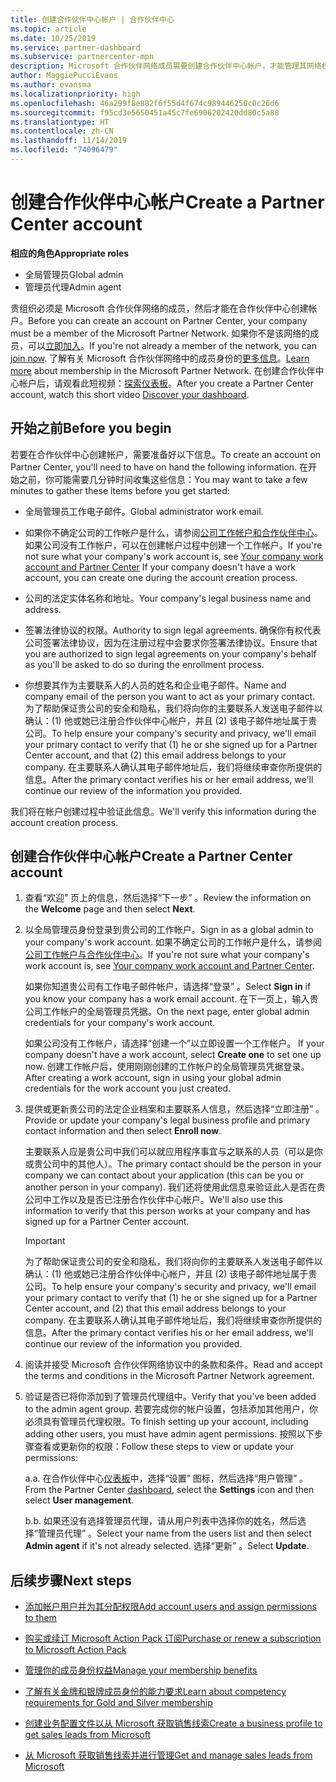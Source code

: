 ```yaml
---
title: 创建合作伙伴中心帐户 | 合作伙伴中心
ms.topic: article
ms.date: 10/25/2019
ms.service: partner-dashboard
ms.subservice: partnercenter-mpn
description: Microsoft 合作伙伴网络成员需要创建合作伙伴中心帐户，才能管理其网络权益和能力，以及创建业务档案。
author: MaggiePucciEvans
ms.author: evansma
ms.localizationpriority: high
ms.openlocfilehash: 46a299f8e882f6f55d4f674c989446250c0c26d6
ms.sourcegitcommit: f95cd3e5650451a45c7fe6906202420dd80c5a88
ms.translationtype: HT
ms.contentlocale: zh-CN
ms.lasthandoff: 11/14/2019
ms.locfileid: "74096479"
---
```

# <a name="create-a-partner-center-account"></a><span data-ttu-id="aad6e-103">创建合作伙伴中心帐户</span><span class="sxs-lookup"><span data-stu-id="aad6e-103">Create a Partner Center account</span></span>

<span data-ttu-id="aad6e-104">**相应的角色**</span><span class="sxs-lookup"><span data-stu-id="aad6e-104">**Appropriate roles**</span></span>

- <span data-ttu-id="aad6e-105">全局管理员</span><span class="sxs-lookup"><span data-stu-id="aad6e-105">Global admin</span></span>
- <span data-ttu-id="aad6e-106">管理员代理</span><span class="sxs-lookup"><span data-stu-id="aad6e-106">Admin agent</span></span>

<span data-ttu-id="aad6e-107">贵组织必须是 Microsoft 合作伙伴网络的成员，然后才能在合作伙伴中心创建帐户。</span><span class="sxs-lookup"><span data-stu-id="aad6e-107">Before you can create an account on Partner Center, your company must be a member of the Microsoft Partner Network.</span></span> <span data-ttu-id="aad6e-108">如果你不是该网络的成员，可以[立即加入](https://partners.microsoft.com/PartnerProgram/simplifiedenrollment.aspx)。</span><span class="sxs-lookup"><span data-stu-id="aad6e-108">If you're not already a member of the network, you can [join now](https://partners.microsoft.com/PartnerProgram/simplifiedenrollment.aspx).</span></span>  <span data-ttu-id="aad6e-109">了解有关 Microsoft 合作伙伴网络中的成员身份的[更多信息](https://partner.microsoft.com/membership)。</span><span class="sxs-lookup"><span data-stu-id="aad6e-109">[Learn more](https://partner.microsoft.com/membership) about membership in the Microsoft Partner Network.</span></span> <span data-ttu-id="aad6e-110">在创建合作伙伴中心帐户后，请观看此短视频：[探索仪表板](https://vimeo.com/290338211)。</span><span class="sxs-lookup"><span data-stu-id="aad6e-110">After you create a Partner Center account, watch this short video [Discover your dashboard](https://vimeo.com/290338211).</span></span>

## <a name="before-you-begin"></a><span data-ttu-id="aad6e-111">开始之前</span><span class="sxs-lookup"><span data-stu-id="aad6e-111">Before you begin</span></span>

<span data-ttu-id="aad6e-112">若要在合作伙伴中心创建帐户，需要准备好以下信息。</span><span class="sxs-lookup"><span data-stu-id="aad6e-112">To create an account on Partner Center, you'll need to have on hand the following information.</span></span> <span data-ttu-id="aad6e-113">在开始之前，你可能需要几分钟时间收集这些信息：</span><span class="sxs-lookup"><span data-stu-id="aad6e-113">You may want to take a few minutes to gather these items before you get started:</span></span>

-   <span data-ttu-id="aad6e-114">全局管理员工作电子邮件。</span><span class="sxs-lookup"><span data-stu-id="aad6e-114">Global administrator work email.</span></span>

-   <span data-ttu-id="aad6e-115">如果你不确定公司的工作帐户是什么，请参阅[公司工作帐户和合作伙伴中心](azure-active-directory-tenants-and-partner-center.md)。如果公司没有工作帐户，可以在创建帐户过程中创建一个工作帐户。</span><span class="sxs-lookup"><span data-stu-id="aad6e-115">If you're not sure what your company's work account is, see [Your company work account and Partner Center](azure-active-directory-tenants-and-partner-center.md) If your company doesn't have a work account, you can create one during the account creation process.</span></span> 

-   <span data-ttu-id="aad6e-116">公司的法定实体名称和地址。</span><span class="sxs-lookup"><span data-stu-id="aad6e-116">Your company's legal business name and address.</span></span>  

-   <span data-ttu-id="aad6e-117">签署法律协议的权限。</span><span class="sxs-lookup"><span data-stu-id="aad6e-117">Authority to sign legal agreements.</span></span> <span data-ttu-id="aad6e-118">确保你有权代表公司签署法律协议，因为在注册过程中会要求你签署法律协议。</span><span class="sxs-lookup"><span data-stu-id="aad6e-118">Ensure that you are authorized to sign legal agreements on your company's behalf as you'll be asked to do so during the enrollment process.</span></span>

-   <span data-ttu-id="aad6e-119">你想要其作为主要联系人的人员的姓名和企业电子邮件。</span><span class="sxs-lookup"><span data-stu-id="aad6e-119">Name and company email of the person you want to act as your primary contact.</span></span> <span data-ttu-id="aad6e-120">为了帮助保证贵公司的安全和隐私，我们将向你的主要联系人发送电子邮件以确认：(1) 他或她已注册合作伙伴中心帐户，并且 (2) 该电子邮件地址属于贵公司。</span><span class="sxs-lookup"><span data-stu-id="aad6e-120">To help ensure your company's security and privacy, we'll email your primary contact to verify that (1) he or she signed up for a Partner Center account, and that (2) this email address belongs to your company.</span></span> <span data-ttu-id="aad6e-121">在主要联系人确认其电子邮件地址后，我们将继续审查你所提供的信息。</span><span class="sxs-lookup"><span data-stu-id="aad6e-121">After the primary contact verifies his or her email address, we'll continue our review of the information you provided.</span></span>

<span data-ttu-id="aad6e-122">我们将在帐户创建过程中验证此信息。</span><span class="sxs-lookup"><span data-stu-id="aad6e-122">We'll verify this information during the account creation process.</span></span> 
 
## <a name="create-a-partner-center-account"></a><span data-ttu-id="aad6e-123">创建合作伙伴中心帐户</span><span class="sxs-lookup"><span data-stu-id="aad6e-123">Create a Partner Center account</span></span>

1.  <span data-ttu-id="aad6e-124">查看“欢迎”  页上的信息，然后选择“下一步”  。</span><span class="sxs-lookup"><span data-stu-id="aad6e-124">Review the information on the **Welcome** page and then select **Next**.</span></span>

2.  <span data-ttu-id="aad6e-125">以全局管理员身份登录到贵公司的工作帐户。</span><span class="sxs-lookup"><span data-stu-id="aad6e-125">Sign in as a global admin to your company's work account.</span></span> <span data-ttu-id="aad6e-126">如果不确定公司的工作帐户是什么，请参阅[公司工作帐户与合作伙伴中心](azure-active-directory-tenants-and-partner-center.md)。</span><span class="sxs-lookup"><span data-stu-id="aad6e-126">If you're not sure what your company's work account   is, see [Your company work account and Partner Center](azure-active-directory-tenants-and-partner-center.md).</span></span>

    <span data-ttu-id="aad6e-127">如果你知道贵公司有工作电子邮件帐户，请选择“登录”  。</span><span class="sxs-lookup"><span data-stu-id="aad6e-127">Select **Sign in** if you know your company has a work email account.</span></span> <span data-ttu-id="aad6e-128">在下一页上，输入贵公司工作帐户的全局管理员凭据。</span><span class="sxs-lookup"><span data-stu-id="aad6e-128">On the next page, enter global admin credentials for your company's work account.</span></span> 

    <span data-ttu-id="aad6e-129">如果公司没有工作帐户，请选择“创建一个”以立即设置一个工作帐户。 </span><span class="sxs-lookup"><span data-stu-id="aad6e-129">If your company doesn't have a work account, select **Create one** to set one up now.</span></span> <span data-ttu-id="aad6e-130">创建工作帐户后，使用刚刚创建的工作帐户的全局管理员凭据登录。</span><span class="sxs-lookup"><span data-stu-id="aad6e-130">After creating a work account, sign in using your global admin credentials for the work account you just created.</span></span>

3.  <span data-ttu-id="aad6e-131">提供或更新贵公司的法定企业档案和主要联系人信息，然后选择“立即注册”  。</span><span class="sxs-lookup"><span data-stu-id="aad6e-131">Provide or update your company's legal business profile and primary contact information and then select **Enroll now**.</span></span> 

    <span data-ttu-id="aad6e-132">主要联系人应是贵公司中我们可以就应用程序事宜与之联系的人员（可以是你或贵公司中的其他人）。</span><span class="sxs-lookup"><span data-stu-id="aad6e-132">The primary contact should be the person in your company we can contact about your application (this can be you or another person in your company).</span></span> <span data-ttu-id="aad6e-133">我们还将使用此信息来验证此人是否在贵公司中工作以及是否已注册合作伙伴中心帐户。</span><span class="sxs-lookup"><span data-stu-id="aad6e-133">We'll also use this information to verify that this person works at your company and has signed up for a Partner Center account.</span></span>

    > [!IMPORTANT]  
    > <span data-ttu-id="aad6e-134">为了帮助保证贵公司的安全和隐私，我们将向你的主要联系人发送电子邮件以确认：(1) 他或她已注册合作伙伴中心帐户，并且 (2) 该电子邮件地址属于贵公司。</span><span class="sxs-lookup"><span data-stu-id="aad6e-134">To help ensure your company's security and privacy, we'll email your primary contact to verify that (1) he or she signed up for a Partner Center account, and (2) that this email address belongs to your company.</span></span> <span data-ttu-id="aad6e-135">在主要联系人确认其电子邮件地址后，我们将继续审查你所提供的信息。</span><span class="sxs-lookup"><span data-stu-id="aad6e-135">After the primary contact verifies his or her email address, we'll continue our review of the information you provided.</span></span>

4.  <span data-ttu-id="aad6e-136">阅读并接受 Microsoft 合作伙伴网络协议中的条款和条件。</span><span class="sxs-lookup"><span data-stu-id="aad6e-136">Read and accept the terms and conditions in the Microsoft Partner Network agreement.</span></span> 

5.  <span data-ttu-id="aad6e-137">验证是否已将你添加到了管理员代理组中。</span><span class="sxs-lookup"><span data-stu-id="aad6e-137">Verify that you've been added to the admin agent group.</span></span> <span data-ttu-id="aad6e-138">若要完成你的帐户设置，包括添加其他用户，你必须具有管理员代理权限。</span><span class="sxs-lookup"><span data-stu-id="aad6e-138">To finish setting up your account, including adding other users, you must have admin agent permissions.</span></span> <span data-ttu-id="aad6e-139">按照以下步骤查看或更新你的权限：</span><span class="sxs-lookup"><span data-stu-id="aad6e-139">Follow these steps to view or update your permissions:</span></span>

    <span data-ttu-id="aad6e-140">a.</span><span class="sxs-lookup"><span data-stu-id="aad6e-140">a.</span></span> <span data-ttu-id="aad6e-141">在合作伙伴中心[仪表板](https://partner.microsoft.com/dashboard/home**)中，选择“设置”  图标，然后选择“用户管理”  。</span><span class="sxs-lookup"><span data-stu-id="aad6e-141">From the Partner Center [dashboard](https://partner.microsoft.com/dashboard/home**), select the **Settings** icon and then select **User management**.</span></span>  

    <span data-ttu-id="aad6e-142">b.</span><span class="sxs-lookup"><span data-stu-id="aad6e-142">b.</span></span> <span data-ttu-id="aad6e-143">如果还没有选择管理员代理，请从用户列表中选择你的姓名，然后选择“管理员代理”  。</span><span class="sxs-lookup"><span data-stu-id="aad6e-143">Select your name from the users list and then select **Admin agent** if it's not already selected.</span></span> <span data-ttu-id="aad6e-144">选择“更新”  。</span><span class="sxs-lookup"><span data-stu-id="aad6e-144">Select **Update**.</span></span>  

## <a name="next-steps"></a><span data-ttu-id="aad6e-145">后续步骤</span><span class="sxs-lookup"><span data-stu-id="aad6e-145">Next steps</span></span>

-   [<span data-ttu-id="aad6e-146">添加帐户用户并为其分配权限</span><span class="sxs-lookup"><span data-stu-id="aad6e-146">Add account users and assign permissions to them</span></span>](create-user-accounts-and-set-permissions.md)

-   [<span data-ttu-id="aad6e-147">购买或续订 Microsoft Action Pack 订阅</span><span class="sxs-lookup"><span data-stu-id="aad6e-147">Purchase or renew a subscription to Microsoft Action Pack</span></span>](mpn-get-action-pack.md)

-   [<span data-ttu-id="aad6e-148">管理你的成员身份权益</span><span class="sxs-lookup"><span data-stu-id="aad6e-148">Manage your membership benefits</span></span>](manage-your-partner-network-benefits.md)

-   [<span data-ttu-id="aad6e-149">了解有关金牌和银牌成员身份的能力要求</span><span class="sxs-lookup"><span data-stu-id="aad6e-149">Learn about competency requirements for Gold and Silver membership</span></span>](https://partner.microsoft.com/membership/competencies)

-   [<span data-ttu-id="aad6e-150">创建业务配置文件以从 Microsoft 获取销售线索</span><span class="sxs-lookup"><span data-stu-id="aad6e-150">Create a business profile to get sales leads from Microsoft</span></span>](create-a-marketing-profile.md)

-   [<span data-ttu-id="aad6e-151">从 Microsoft 获取销售线索并进行管理</span><span class="sxs-lookup"><span data-stu-id="aad6e-151">Get and manage sales leads from Microsoft</span></span>](responding-to-referrals.md)